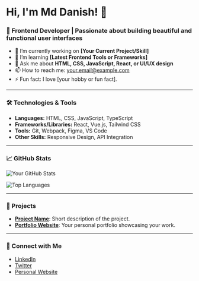 # Hi, I'm Md Danish! 👋

### 🚀 Frontend Developer | Passionate about building beautiful and functional user interfaces

- 🔭 I’m currently working on **[Your Current Project/Skill]**
- 🌱 I’m learning **[Latest Frontend Tools or Frameworks]**
- 💬 Ask me about **HTML, CSS, JavaScript, React, or UI/UX design**
- 📫 How to reach me: [your.email@example.com](mailto:sendmailtodanish@gmail.com)
- ⚡ Fun fact: I love [your hobby or fun fact].

---

### 🛠️ Technologies & Tools
- **Languages:** HTML, CSS, JavaScript, TypeScript
- **Frameworks/Libraries:** React, Vue.js, Tailwind CSS
- **Tools:** Git, Webpack, Figma, VS Code
- **Other Skills:** Responsive Design, API Integration

---

### 📈 GitHub Stats
![Your GitHub Stats](https://github-readme-stats.vercel.app/api?username=true-danish&show_icons=true&theme=radical)

![Top Languages](https://github-readme-stats.vercel.app/api/top-langs/?username=true-danish&layout=compact&theme=radical)

---

### 📂 Projects
- [**Project Name**](https://github.com/yourusername/project-repo): Short description of the project.
- [**Portfolio Website**](https://your-portfolio-link.com): Your personal portfolio showcasing your work.

---

### 🔗 Connect with Me
- [LinkedIn](https://linkedin.com/in/danish-profile)
- [Twitter](https://twitter.com/yourusername)
- [Personal Website](https://your-website-link.com)
